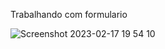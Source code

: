Trabalhando com formulario




![Screenshot 2023-02-17 19 54 10](https://user-images.githubusercontent.com/109696840/219812694-076d43ed-9c19-452a-a84e-b31a955a7495.png)
